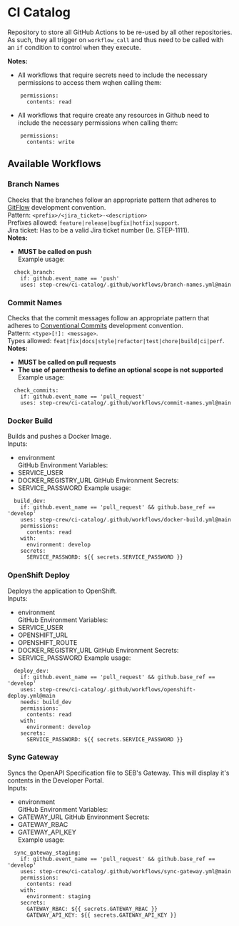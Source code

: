 # CI Catalog

Repository to store all GitHub Actions to be re-used by all other repositories.  
As such, they all trigger on `workflow_call` and thus need to be called with an `if` condition to control when they execute.

**Notes:**
- All workflows that require secrets need to include the necessary permissions to access them wqhen calling them:
```
    permissions:
      contents: read
```
- All workflows that require create any resources in Github need to include the necessary permissions when calling them:
```
    permissions:
      contents: write
```

## Available Workflows

### Branch Names

Checks that the branches follow an appropriate pattern that adheres to [GitFlow](https://www.atlassian.com/git/tutorials/comparing-workflows/gitflow-workflow) development convention.  
Pattern: `<prefix>/<jira_ticket>-<description>`  
Prefixes allowed: `feature|release|bugfix|hotfix|support`.  
Jira ticket: Has to be a valid Jira ticket number (Ie. STEP-1111).  
**Notes:**  
- **MUST be called on push**  
Example usage:
```
  check_branch:
    if: github.event_name == 'push'
    uses: step-crew/ci-catalog/.github/workflows/branch-names.yml@main
```

### Commit Names

Checks that the commit messages follow an appropriate pattern that adheres to [Conventional Commits](https://www.conventionalcommits.org/en/v1.0.0/) development convention.  
Pattern: `<type>[!]: <message>`.  
Types allowed: `feat|fix|docs|style|refactor|test|chore|build|ci|perf`.  
**Notes:**  
- **MUST be called on pull requests**  
- **The use of parenthesis to define an optional scope is not supported**
Example usage:
```
  check_commits:
    if: github.event_name == 'pull_request'
    uses: step-crew/ci-catalog/.github/workflows/commit-names.yml@main
```

### Docker Build

Builds and pushes a Docker Image.  
Inputs:  
- environment   
GitHub Environment Variables:
- SERVICE_USER
- DOCKER_REGISTRY_URL
GitHub Environment Secrets:  
- SERVICE_PASSWORD 
Example usage:
```
  build_dev:
    if: github.event_name == 'pull_request' && github.base_ref == 'develop'
    uses: step-crew/ci-catalog/.github/workflows/docker-build.yml@main
    permissions:
      contents: read
    with:
      environment: develop
    secrets:
      SERVICE_PASSWORD: ${{ secrets.SERVICE_PASSWORD }}
```

### OpenShift Deploy

Deploys the application to OpenShift.  
Inputs:  
- environment   
GitHub Environment Variables:
- SERVICE_USER
- OPENSHIFT_URL
- OPENSHIFT_ROUTE
- DOCKER_REGISTRY_URL
GitHub Environment Secrets:  
- SERVICE_PASSWORD 
Example usage:
```
  deploy_dev:
    if: github.event_name == 'pull_request' && github.base_ref == 'develop'
    uses: step-crew/ci-catalog/.github/workflows/openshift-deploy.yml@main
    needs: build_dev
    permissions:
      contents: read
    with:
      environment: develop
    secrets:
      SERVICE_PASSWORD: ${{ secrets.SERVICE_PASSWORD }}
```

### Sync Gateway

Syncs the OpenAPI Specification file to SEB's Gateway. This will display it's contents in the Developer Portal.    
Inputs:  
- environment  
GitHub Environment Variables:
- GATEWAY_URL
GitHub Environment Secrets:  
- GATEWAY_RBAC  
- GATEWAY_API_KEY   
Example usage:
```
  sync_gateway_staging:
    if: github.event_name == 'pull_request' && github.base_ref == 'develop'
    uses: step-crew/ci-catalog/.github/workflows/sync-gateway.yml@main
    permissions:
      contents: read
    with:
      environment: staging
    secrets:
      GATEWAY_RBAC: ${{ secrets.GATEWAY_RBAC }}
      GATEWAY_API_KEY: ${{ secrets.GATEWAY_API_KEY }}
```
